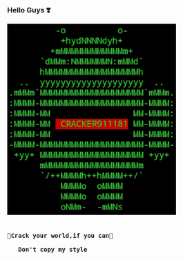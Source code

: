 ### Hello Guys ❣️
	
   
<img src="https://github.com/cracker911181/cracker911181/blob/f0f09b803e73fffddf7b82f54299549ee41098bc/20210907_040954.png"/>
<br>
<br>
<h4><pre>🖕Crack your world,if you can🖕<br>
   Don't copy my style</pre></h4>
